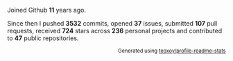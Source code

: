 Joined Github **11** years ago.

Since then I pushed **3532** commits, opened **37** issues, submitted **107** pull requests, received **724** stars across **236** personal projects and contributed to **47** public repositories.

<p align="right"><sub>Generated using <a href="https://github.com/marketplace/actions/profile-readme-stats">teoxoy/profile-readme-stats</a></sub></p>
